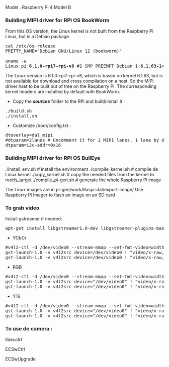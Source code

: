 Model           : Raspberry Pi 4 Model B


### Building MIPI driver for RPI OS BookWorm
From this OS version, the Linux kernel is not built from the Raspberry Pi Linux, but is a Debian package.
<pre>
cat /etc/os-release
PRETTY_NAME="Debian GNU/Linux 12 (bookworm)"

uname -a
Linux pi <b>6.1.0-rpi7-rpi-v8</b> #1 SMP PREEMPT Debian 1:<b>6.1.63-1+rpt1</b> (2023-11-24) aarch64 GNU/Linux
</pre>

The Linux version is 6.1.0-rpi7-rpi-v8, which is based on kernel 6.1.63, but is not available for download and cross compilation on a host. So the MIPI driver hast to be built out of tree on the Raspberry Pi.
The corresponding kernel headers are installed by default with BookWorm.

- Copy the ***sources*** folder to the RPi and build/install it :
<pre>
./build.sh
./install.sh
</pre>
- Customize /boot/config.txt :
<pre>
dtoverlay=dal_mipi
#dtparam=2lanes # Uncomment it for 2 MIPI lanes. 1 lane by default.
dtparam=i2c-addr=0x16
</pre>

### Building MIPI driver for RPI OS BullEye

./install_env.sh         # install the environment
./compile_kernel.sh      # compile de Linux kernel
./copy_kernel.sh         # copy the needed files from the kernel to rootfs_target
./compile_pi-gen.sh      # generate the whole Raspberry Pi image

The Linux images are in pi-gen/work/Raspi-dal/export-image/
Use Raspberry Pi Imager to flash an image on an SD card


### To grab video

Install gstreamer if needed:
<pre>
apt-get install libgstreamer1.0-dev libgstreamer-plugins-base1.0-dev libgstreamer-plugins-bad1.0-dev gstreamer1.0-plugins-base gstreamer1.0-plugins-good gstreamer1.0-plugins-bad gstreamer1.0-plugins-ugly gstreamer1.0-libav gstreamer1.0-tools gstreamer1.0-x gstreamer1.0-alsa gstreamer1.0-gl gstreamer1.0-gtk3 gstreamer1.0-qt5 gstreamer1.0-pulseaudio
</pre>
- YCbCr
<pre>
#v4l2-ctl -d /dev/video0 --stream-mmap --set-fmt-video=width=640,height=480,pixelformat="UYVY"
gst-launch-1.0 -v v4l2src device=/dev/video0 ! "video/x-raw, format=(string)UYVY, width=640, height=480" ! videoconvert ! autovideosink
gst-launch-1.0 -v v4l2src device=/dev/video0 ! "video/x-raw, format=(string)UYVY, width=1280, height=1024" ! videoconvert ! autovideosink
</pre>

- RGB
<pre>
#v4l2-ctl -d /dev/video0 --stream-mmap --set-fmt-video=width=640,height=480,pixelformat="RGB3"
gst-launch-1.0 -v v4l2src device="/dev/video0" ! "video/x-raw, format=(string)RGB, width=640, height=480" ! videoconvert ! autovideosink
gst-launch-1.0 -v v4l2src device="/dev/video0" ! "video/x-raw, format=(string)RGB, width=1280, height=1024" ! videoconvert ! autovideosink
</pre>

- Y16
<pre>
#v4l2-ctl -d /dev/video0 --stream-mmap --set-fmt-video=width=640,height=480,pixelformat="Y16 "
gst-launch-1.0 -v v4l2src device="/dev/video0" ! "video/x-raw, format=(string)GRAY16_BE, width=640, height=480" ! videoconvert ! autovideosink
gst-launch-1.0 -v v4l2src device="/dev/video0" ! "video/x-raw, format=(string)GRAY16_BE, width=1280, height=1024" ! videoconvert ! autovideosink
</pre>


### To use de camera :
libecctrl

ECSwCtrl

ECSwUpgrade

